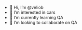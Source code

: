 - 👋 Hi, I’m @veliob
- 👀 I’m interested in cars
- 🌱 I’m currently learning QA
- 💞️ I’m looking to collaborate on QA
<!---
veliob/veliob is a ✨ special ✨ repository because its `README.md` (this file) appears on your GitHub profile.
You can click the Preview link to take a look at your changes.
--->
